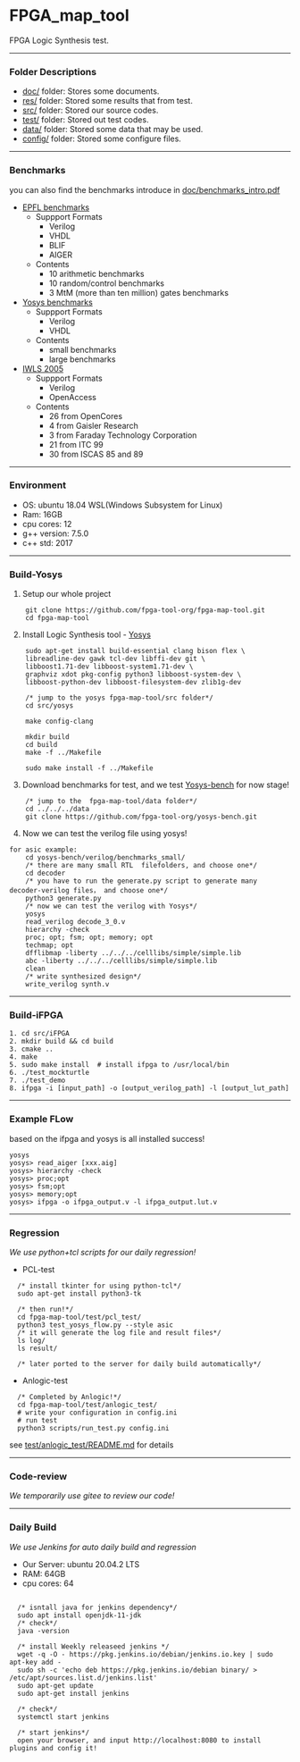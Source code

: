 # FPGA_map_tool

FPGA Logic Synthesis test.

---

### Folder Descriptions

* [doc/](doc/) folder: Stores some documents.
* [res/](res/) folder: Stored some results that from test.
* [src/](src/) folder: Stored our source codes.
* [test/](test/) folder: Stored out test codes.
* [data/](data/) folder: Stored some data that may be used.
* [config/](config/) folder: Stored some configure files.

---
### Benchmarks
you can also find the benchmarks introduce in [doc/benchmarks_intro.pdf](doc/benchmarks%20intro.pdf)
* [EPFL benchmarks](https://github.com/fpga-tool-org/benchmarks)
    - Suppport Formats
      - Verilog
      - VHDL
      - BLIF
      - AIGER
    - Contents
      - 10 arithmetic benchmarks
      - 10 random/control benchmarks
      - 3 MtM (more than ten million) gates benchmarks
* [Yosys benchmarks](https://github.com/fpga-tool-org/yosys-bench)
    - Suppport Formats
      - Verilog
      - VHDL
    - Contents
      - small benchmarks
      - large benchmarks
* [IWLS 2005](http://iwls.org/iwls2005/benchmarks.html)
    - Suppport Formats
      - Verilog
      - OpenAccess
    - Contents
      - 26 from OpenCores
      - 4 from Gaisler Research
      - 3 from Faraday Technology Corporation
      - 21 from ITC 99
      - 30 from ISCAS 85 and 89

---
### Environment

* OS: ubuntu 18.04 WSL(Windows Subsystem for Linux)
* Ram: 16GB
* cpu cores: 12
* g++ version: 7.5.0
* c++ std: 2017

---
### Build-Yosys

1. Setup our whole project
```
    git clone https://github.com/fpga-tool-org/fpga-map-tool.git
    cd fpga-map-tool
```

2. Install Logic Synthesis tool - [Yosys](src/yosys)
```
    sudo apt-get install build-essential clang bison flex \
	libreadline-dev gawk tcl-dev libffi-dev git \
    libboost1.71-dev libboost-system1.71-dev \
	graphviz xdot pkg-config python3 libboost-system-dev \
	libboost-python-dev libboost-filesystem-dev zlib1g-dev

    /* jump to the yosys fpga-map-tool/src folder*/
    cd src/yosys

    make config-clang

    mkdir build
    cd build
    make -f ../Makefile

    sudo make install -f ../Makefile
```

3. Download benchmarks for test, and we test [Yosys-bench](https://github.com/fpga-tool-org/yosys-bench) for now stage!
```
    /* jump to the  fpga-map-tool/data folder*/
    cd ../../../data
    git clone https://github.com/fpga-tool-org/yosys-bench.git
```
4. Now we can test the verilog file using yosys!
```
for asic example: 
    cd yosys-bench/verilog/benchmarks_small/
    /* there are many small RTL  filefolders, and choose one*/
    cd decoder
    /* you have to run the generate.py script to generate many decoder-verilog files， and choose one*/
    python3 generate.py
    /* now we can test the verilog with Yosys*/
    yosys
    read_verilog decode_3_0.v
    hierarchy -check
    proc; opt; fsm; opt; memory; opt
    techmap; opt
    dfflibmap -liberty ../../../celllibs/simple/simple.lib
    abc -liberty ../../../celllibs/simple/simple.lib
    clean
    /* write synthesized design*/
    write_verilog synth.v
```
---
### Build-iFPGA
```
1. cd src/iFPGA
2. mkdir build && cd build
3. cmake ..
4. make
5. sudo make install  # install ifpga to /usr/local/bin
6. ./test_mockturtle
7. ./test_demo
8. ifpga -i [input_path] -o [output_verilog_path] -l [output_lut_path]
```

--- 
### Example FLow
based on the ifpga and yosys is all installed success!

```
yosys
yosys> read_aiger [xxx.aig]
yosys> hierarchy -check
yosys> proc;opt
yosys> fsm;opt
yosys> memory;opt
yosys> ifpga -o ifpga_output.v -l ifpga_output.lut.v
```


---
### Regression

*We use python+tcl scripts for our daily regression!*

* PCL-test
```
  /* install tkinter for using python-tcl*/
  sudo apt-get install python3-tk
  
  /* then run!*/
  cd fpga-map-tool/test/pcl_test/ 
  python3 test_yosys_flow.py --style asic
  /* it will generate the log file and result files*/
  ls log/
  ls result/

  /* later ported to the server for daily build automatically*/
```

* Anlogic-test
```
  /* Completed by Anlogic!*/
  cd fpga-map-tool/test/anlogic_test/
  # write your configuration in config.ini
  # run test
  python3 scripts/run_test.py config.ini 
```
see [test/anlogic_test/README.md](test/anlogic_test/README.md) for details

---
### Code-review

*We temporarily use gitee to review our code!*

---
### Daily Build
*We use Jenkins for auto daily build and regression*

- Our Server: ubuntu 20.04.2 LTS
- RAM: 64GB
- cpu cores: 64

```
  
  /* isntall java for jenkins dependency*/
  sudo apt install openjdk-11-jdk
  /* check*/
  java -version

  /* install Weekly releaseed jenkins */
  wget -q -O - https://pkg.jenkins.io/debian/jenkins.io.key | sudo apt-key add -
  sudo sh -c 'echo deb https://pkg.jenkins.io/debian binary/ > /etc/apt/sources.list.d/jenkins.list'
  sudo apt-get update
  sudo apt-get install jenkins
  
  /* check*/
  systemctl start jenkins

  /* start jenkins*/
  open your browser, and input http://localhost:8080 to install plugins and config it!
```

